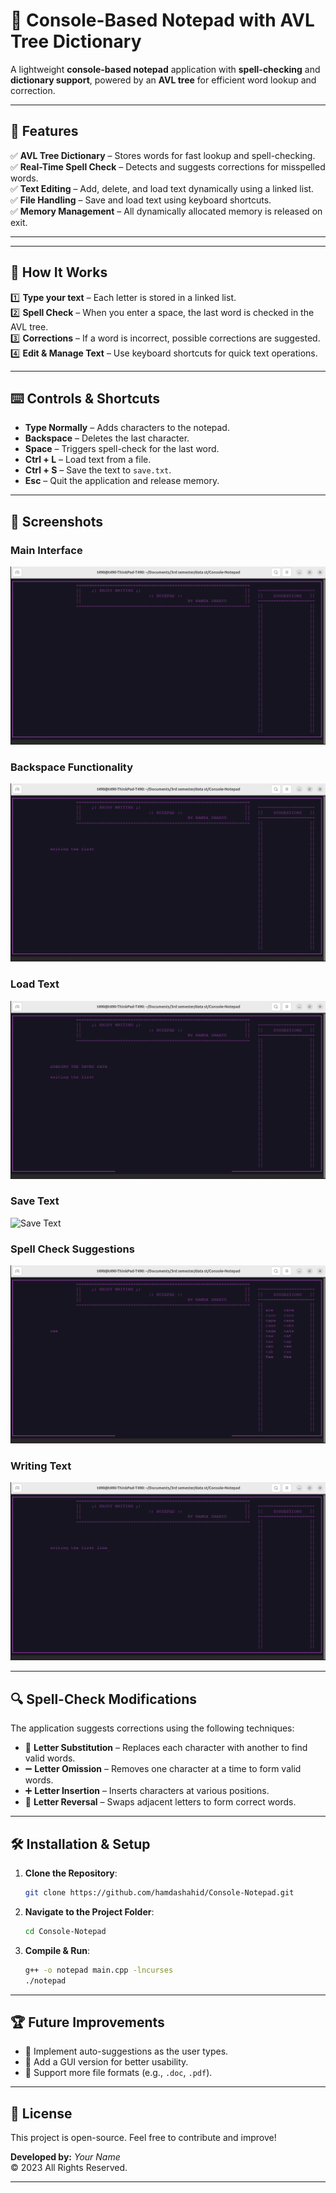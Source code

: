 # 📝 Console-Based Notepad with AVL Tree Dictionary

A lightweight **console-based notepad** application with **spell-checking** and **dictionary support**, powered by an **AVL tree** for efficient word lookup and correction.

---

## 📌 Features

✅ **AVL Tree Dictionary** – Stores words for fast lookup and spell-checking.  
✅ **Real-Time Spell Check** – Detects and suggests corrections for misspelled words.  
✅ **Text Editing** – Add, delete, and load text dynamically using a linked list.  
✅ **File Handling** – Save and load text using keyboard shortcuts.  
✅ **Memory Management** – All dynamically allocated memory is released on exit.

---
---
## 🚀 How It Works

1️⃣ **Type your text** – Each letter is stored in a linked list.  
2️⃣ **Spell Check** – When you enter a space, the last word is checked in the AVL tree.  
3️⃣ **Corrections** – If a word is incorrect, possible corrections are suggested.  
4️⃣ **Edit & Manage Text** – Use keyboard shortcuts for quick text operations.

---

## ⌨️ Controls & Shortcuts

- **Type Normally** – Adds characters to the notepad.
- **Backspace** – Deletes the last character.
- **Space** – Triggers spell-check for the last word.
- **Ctrl + L** – Load text from a file.
- **Ctrl + S** – Save the text to `save.txt`.
- **Esc** – Quit the application and release memory.

---

## 📸 Screenshots

### Main Interface

![Main Interface](Notepad_main.png)

### Backspace Functionality

![Backspace](notepad_backspace.png)

### Load Text

![Load Text](Notepad_load.png)

### Save Text

![Save Text](screenshots/notepad_save.png)

### Spell Check Suggestions

![Suggestions](notepad_suggestions.png)

### Writing Text

![Writing Text](notepad_write.png)

---

## 🔍 Spell-Check Modifications

The application suggests corrections using the following techniques:

- 🔄 **Letter Substitution** – Replaces each character with another to find valid words.
- ➖ **Letter Omission** – Removes one character at a time to form valid words.
- ➕ **Letter Insertion** – Inserts characters at various positions.
- 🔁 **Letter Reversal** – Swaps adjacent letters to form correct words.

---

## 🛠 Installation & Setup

1. **Clone the Repository**:
   ```sh
   git clone https://github.com/hamdashahid/Console-Notepad.git
   ```
2. **Navigate to the Project Folder**:
   ```sh
   cd Console-Notepad
   ```
3. **Compile & Run**:
   ```sh
   g++ -o notepad main.cpp -lncurses
   ./notepad
   ```

---

## 🏆 Future Improvements

- 🔹 Implement auto-suggestions as the user types.
- 🔹 Add a GUI version for better usability.
- 🔹 Support more file formats (e.g., `.doc`, `.pdf`).

---

## 📜 License

This project is open-source. Feel free to contribute and improve!

**Developed by:** _Your Name_  
© 2023 All Rights Reserved.

---
